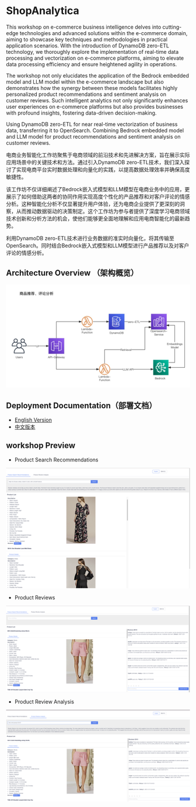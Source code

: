 # ShopAnalytica 
This workshop on e-commerce business intelligence delves into cutting-edge technologies and advanced solutions within the e-commerce domain, aiming to showcase key techniques and methodologies in practical application scenarios. With the introduction of DynamoDB zero-ETL technology, we thoroughly explore the implementation of real-time data processing and vectorization on e-commerce platforms, aiming to elevate data processing efficiency and ensure heightened agility in operations.

The workshop not only elucidates the application of the Bedrock embedded model and LLM model within the e-commerce landscape but also demonstrates how the synergy between these models facilitates highly personalized product recommendations and sentiment analysis on customer reviews. Such intelligent analytics not only significantly enhances user experiences on e-commerce platforms but also provides businesses with profound insights, fostering data-driven decision-making.

Using DynamoDB zero-ETL for near real-time vectorization of business data, transferring it to OpenSearch. Combining Bedrock embedded model and LLM model for product recommendations and sentiment analysis on customer reviews.

电商业务智能化工作坊聚焦于电商领域的前沿技术和先进解决方案，旨在展示实际应用场景中的关键技术和方法。通过引入DynamoDB zero-ETL技术，我们深入探讨了实现电商平台实时数据处理和向量化的实践，以提高数据处理效率并确保高度敏捷性。

该工作坊不仅详细阐述了Bedrock嵌入式模型和LLM模型在电商业务中的应用，更展示了如何借助这两者的协同作用实现高度个性化的产品推荐和对客户评论的情感分析。这种智能化分析不仅显著提升用户体验，还为电商企业提供了更深刻的洞察，从而推动数据驱动的决策制定。这个工作坊为参与者提供了深度学习电商领域技术创新和分析方法的机会，使他们能够更全面地理解和应用电商智能化的最新趋势。

利用DynamoDB zero-ETL技术进行业务数据的准实时向量化，将其传输至OpenSearch。同时结合Bedrock嵌入式模型和LLM模型进行产品推荐以及对客户评论的情感分析。

## Architecture Overview （架构概览）

![Alt text](workshop-ddb-opensearch-llm.jpg)

## Deployment Documentation（部署文档）

- [English Version](docs/en/deployment.md)
- [中文版本](docs/cn/deployment.md)

## workshop Preview

- Product Search Recommendations

![Alt text](image.png)

- Product Reviews

![Alt text](image-1.png)

- Product Review Analysis

![Alt text](image-2.png)